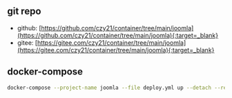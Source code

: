 ## git repo
  - github: [https://github.com/czy21/container/tree/main/joomla](https://github.com/czy21/container/tree/main/joomla){:target=_blank}
  - gitee: [https://gitee.com/czy21/container/tree/main/joomla](https://gitee.com/czy21/container/tree/main/joomla){:target=_blank}
## docker-compose
```bash
docker-compose --project-name joomla --file deploy.yml up --detach --remove-orphans
```